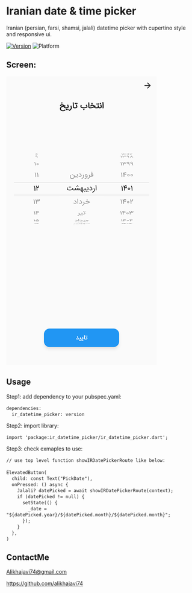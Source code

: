 # Iranian date & time picker

Iranian (persian, farsi, shamsi, jalali) datetime picker with cupertino style and responsive ui.


[![Version](https://img.shields.io/pub/v/ir_datetime_picker?color=007AFF)](https://pub.dev/packages/ir_datetime_picker)
![Platform](https://img.shields.io/badge/platform-android%20%7C%20ios-brightgreen)

## Screen:
![Demo Screen](readme_assets/demo_screen.png)


## Usage

Step1: add dependency to your pubspec.yaml:

```
dependencies:
  ir_datetime_picker: version
```

Step2: import library:

```
import 'package:ir_datetime_picker/ir_datetime_picker.dart';
```

Step3: check exmaples to use:

```
// use top level function showIRDatePickerRoute like below:

ElevatedButton(
  child: const Text("PickDate"),
  onPressed: () async {
    Jalali? datePicked = await showIRDatePickerRoute(context);
    if (datePicked != null) {
      setState(() {
        _date = "${datePicked.year}/${datePicked.month}/${datePicked.month}";
      });
    }
  },
)
```

## ContactMe

Alikhajavi74@gmail.com

https://github.com/alikhajavi74